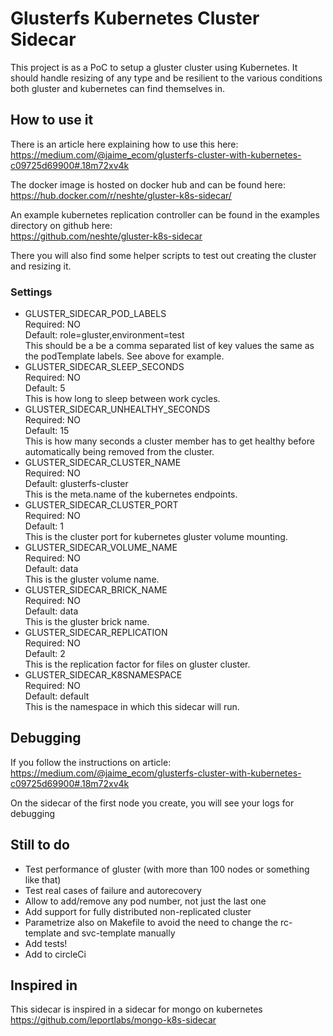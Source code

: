 # Glusterfs Kubernetes Cluster Sidecar

This project is as a PoC to setup a gluster cluster using Kubernetes. It should handle resizing of any type and be
resilient to the various conditions both gluster and kubernetes can find themselves in.

## How to use it

There is an article here explaining how to use this here:
https://medium.com/@jaime_ecom/glusterfs-cluster-with-kubernetes-c09725d69900#.18m72xv4k

The docker image is hosted on docker hub and can be found here:  
https://hub.docker.com/r/neshte/gluster-k8s-sidecar/

An example kubernetes replication controller can be found in the examples directory on github here:  
https://github.com/neshte/gluster-k8s-sidecar

There you will also find some helper scripts to test out creating the cluster and resizing it.

### Settings

- GLUSTER_SIDECAR_POD_LABELS  
  Required: NO  
  Default: role=gluster,environment=test  
  This should be a be a comma separated list of key values the same as the podTemplate labels. See above for example.
- GLUSTER_SIDECAR_SLEEP_SECONDS  
  Required: NO  
  Default: 5  
  This is how long to sleep between work cycles.
- GLUSTER_SIDECAR_UNHEALTHY_SECONDS  
  Required: NO  
  Default: 15  
  This is how many seconds a cluster member has to get healthy before automatically being removed from the cluster.
- GLUSTER_SIDECAR_CLUSTER_NAME  
  Required: NO  
  Default: glusterfs-cluster  
  This is the meta.name of the kubernetes endpoints.
- GLUSTER_SIDECAR_CLUSTER_PORT  
  Required: NO  
  Default: 1  
  This is the cluster port for kubernetes gluster volume mounting.
- GLUSTER_SIDECAR_VOLUME_NAME  
  Required: NO  
  Default: data  
  This is the gluster volume name.
- GLUSTER_SIDECAR_BRICK_NAME  
  Required: NO  
  Default: data  
  This is the gluster brick name.
- GLUSTER_SIDECAR_REPLICATION  
  Required: NO  
  Default: 2  
  This is the replication factor for files on gluster cluster.
- GLUSTER_SIDECAR_K8SNAMESPACE  
  Required: NO  
  Default: default  
  This is the namespace in which this sidecar will run.

## Debugging

If you follow the instructions on article:
https://medium.com/@jaime_ecom/glusterfs-cluster-with-kubernetes-c09725d69900#.18m72xv4k

On the sidecar of the first node you create, you will see your logs for debugging

## Still to do

- Test performance of gluster (with more than 100 nodes or something like that)
- Test real cases of failure and autorecovery
- Allow to add/remove any pod number, not just the last one
- Add support for fully distributed non-replicated cluster
- Parametrize also on Makefile to avoid the need to change the rc-template and svc-template manually
- Add tests!
- Add to circleCi

## Inspired in

This sidecar is inspired in a sidecar for mongo on kubernetes
https://github.com/leportlabs/mongo-k8s-sidecar
